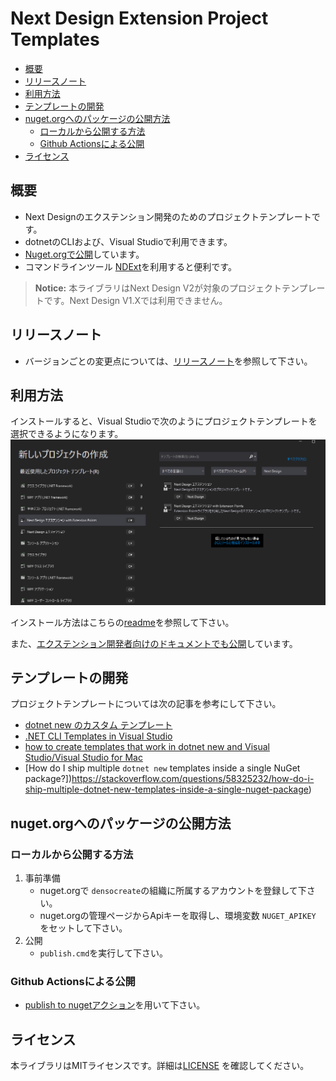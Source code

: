 # Next Design Extension Project Templates

- [概要](#概要)
- [リリースノート](#リリースノート)
- [利用方法](#利用方法)
- [テンプレートの開発](#テンプレートの開発)
- [nuget.orgへのパッケージの公開方法](#nugetorgへのパッケージの公開方法)
  - [ローカルから公開する方法](#ローカルから公開する方法)
  - [Github Actionsによる公開](#github-actionsによる公開)
- [ライセンス](#ライセンス)

## 概要
* Next Designのエクステンション開発のためのプロジェクトテンプレートです。
* dotnetのCLIおよび、Visual Studioで利用できます。
* [Nuget.orgで公開](https://www.nuget.org/packages/NextDesign.Extension.ProjectTemplates/)しています。
* コマンドラインツール [NDExt](https://www.nuget.org/packages/NDExt/)を利用すると便利です。

> **Notice:**
> 本ライブラリはNext Design V2が対象のプロジェクトテンプレートです。Next Design V1.Xでは利用できません。

## リリースノート
* バージョンごとの変更点については、[リリースノート](releasenotes.md)を参照して下さい。

## 利用方法
インストールすると、Visual Studioで次のようにプロジェクトテンプレートを選択できるようになります。
![](images/vs2019-new-project-dialog.png)

インストール方法はこちらの[readme](src/readme.md)を参照して下さい。

また、[エクステンション開発者向けのドキュメントでも公開](https://docs.nextdesign.app/extension/docs/libs/ProjectTemplates/intro)しています。



## テンプレートの開発
プロジェクトテンプレートについては次の記事を参考にして下さい。
* [dotnet new のカスタム テンプレート](https://docs.microsoft.com/ja-jp/dotnet/core/tools/custom-templates)
* [.NET CLI Templates in Visual Studio](https://devblogs.microsoft.com/dotnet/net-cli-templates-in-visual-studio/)
* [how to create templates that work in dotnet new and Visual Studio/Visual Studio for Mac](https://github.com/sayedihashimi/template-sample)
* [How do I ship multiple `dotnet new` templates inside a single NuGet package?])https://stackoverflow.com/questions/58325232/how-do-i-ship-multiple-dotnet-new-templates-inside-a-single-nuget-package)

## nuget.orgへのパッケージの公開方法

### ローカルから公開する方法
1. 事前準備
   * nuget.orgで `densocreate`の組織に所属するアカウントを登録して下さい。
   * nuget.orgの管理ページからApiキーを取得し、環境変数 `NUGET_APIKEY` をセットして下さい。
2. 公開
   * `publish.cmd`を実行して下さい。

### Github Actionsによる公開
* [publish to nugetアクション](https://github.com/denso-create/NextDesign-Extension-ProjectTemplates/actions/workflows/publish.yml)を用いて下さい。


## ライセンス
本ライブラリはMITライセンスです。詳細は[LICENSE](./LICENSE) を確認してください。
